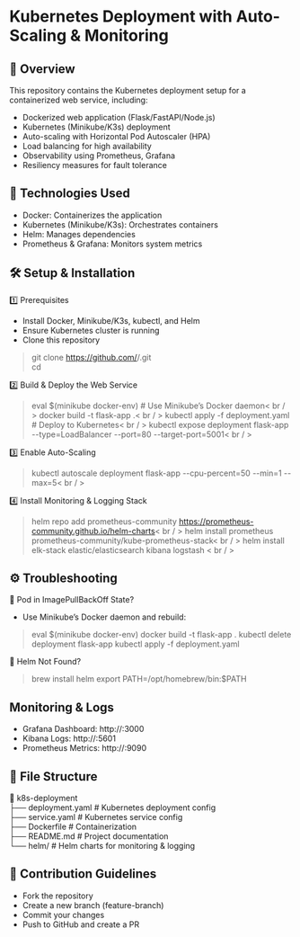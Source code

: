 # Kubernetes Deployment with Auto-Scaling & Monitoring

## 📌 Overview

This repository contains the Kubernetes deployment setup for a containerized web service, including:

- Dockerized web application (Flask/FastAPI/Node.js)
- Kubernetes (Minikube/K3s) deployment
- Auto-scaling with Horizontal Pod Autoscaler (HPA)
- Load balancing for high availability
- Observability using Prometheus, Grafana
- Resiliency measures for fault tolerance

## 🚀 Technologies Used

- Docker: Containerizes the application
- Kubernetes (Minikube/K3s): Orchestrates containers
- Helm: Manages dependencies
- Prometheus & Grafana: Monitors system metrics

## 🛠️ Setup & Installation

1️⃣ Prerequisites
 - Install Docker, Minikube/K3s, kubectl, and Helm
 - Ensure Kubernetes cluster is running
 - Clone this repository
> git clone https://github.com/<your-username>/<repo-name>.git <br /> 
> cd <repo-name>

2️⃣ Build & Deploy the Web Service
> eval $(minikube docker-env)  # Use Minikube’s Docker daemon< br / > 
> docker build -t flask-app .< br / > 
> kubectl apply -f deployment.yaml  # Deploy to Kubernetes< br / > 
> kubectl expose deployment flask-app --type=LoadBalancer --port=80 --target-port=5001< br / > 

3️⃣ Enable Auto-Scaling
> kubectl autoscale deployment flask-app --cpu-percent=50 --min=1 --max=5< br / > 

4️⃣ Install Monitoring & Logging Stack
> helm repo add prometheus-community https://prometheus-community.github.io/helm-charts< br / > 
> helm install prometheus prometheus-community/kube-prometheus-stack< br / > 
> helm install elk-stack elastic/elasticsearch kibana logstash < br / > 

## ⚙️ Troubleshooting

🛑 Pod in ImagePullBackOff State?
- Use Minikube’s Docker daemon and rebuild:

> eval $(minikube docker-env)
> docker build -t flask-app .
> kubectl delete deployment flask-app
> kubectl apply -f deployment.yaml

🛑 Helm Not Found?
> brew install helm
> export PATH=/opt/homebrew/bin:$PATH


##  Monitoring & Logs

- Grafana Dashboard: http://<minikube-ip>:3000
- Kibana Logs: http://<minikube-ip>:5601
- Prometheus Metrics: http://<minikube-ip>:9090

## 📄 File Structure

📁 k8s-deployment  
├── deployment.yaml        # Kubernetes deployment config  
├── service.yaml           # Kubernetes service config  
├── Dockerfile             # Containerization  
├── README.md              # Project documentation  
└── helm/                  # Helm charts for monitoring & logging  

## 🤝 Contribution Guidelines

- Fork the repository
- Create a new branch (feature-branch)
- Commit your changes
- Push to GitHub and create a PR

